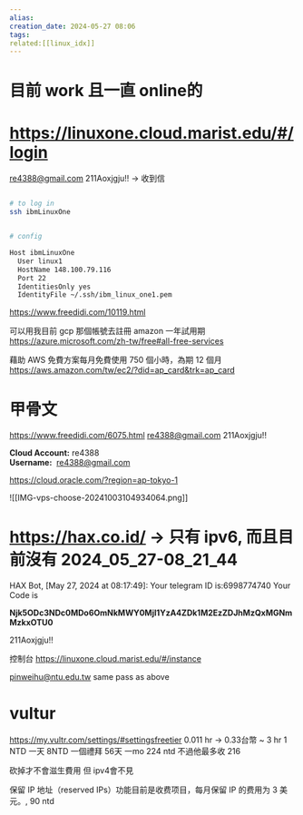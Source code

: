 ```yaml
---  
alias:  
creation_date: 2024-05-27 08:06  
tags: 
related:[[linux_idx]]
---  
```



# 目前 work 且一直 online的
# https://linuxone.cloud.marist.edu/#/login
re4388@gmail.com
211Aoxjgju!!
-> 收到信

```sh

# to log in
ssh ibmLinuxOne


# config

Host ibmLinuxOne
  User linux1
  HostName 148.100.79.116
  Port 22
  IdentitiesOnly yes
  IdentityFile ~/.ssh/ibm_linux_one1.pem


```



https://www.freedidi.com/10119.html



可以用我目前 gcp 那個帳號去註冊 amazon
一年試用期
https://azure.microsoft.com/zh-tw/free#all-free-services




藉助 AWS 免費方案每月免費使用 750 個小時，為期 12 個月
https://aws.amazon.com/tw/ec2/?did=ap_card&trk=ap_card







# 甲骨文
https://www.freedidi.com/6075.html
re4388@gmail.com
211Aoxjgju!!

**Cloud Account:** re4388  
**Username:** 
re4388@gmail.com

https://cloud.oracle.com/?region=ap-tokyo-1

![[IMG-vps-choose-20241003104934064.png]]






# https://hax.co.id/ -> 只有 ipv6, 而且目前沒有 2024_05_27-08_21_44
HAX Bot, [May 27, 2024 at 08:17:49]:
Your telegram ID is:6998774740
Your Code is 

**Njk5ODc3NDc0MDo6OmNkMWY0MjI1YzA4ZDk1M2EzZDJhMzQxMGNmMzkxOTU0**

211Aoxjgju!!



控制台
https://linuxone.cloud.marist.edu/#/instance





pinweihu@ntu.edu.tw
same pass as above


# vultur
https://my.vultr.com/settings/#settingsfreetier
0.011 hr -> 0.33台幣 ~ 3 hr 1 NTD
一天 8NTD
一個禮拜 56天
一mo 224 ntd
不過他最多收 216

砍掉才不會滋生費用
但 ipv4會不見

保留 IP 地址（reserved IPs）功能目前是收费项目，每月保留 IP 的费用为 3 美元。, 90 ntd

